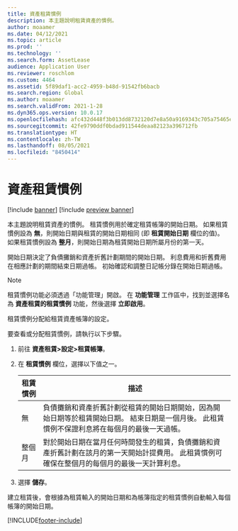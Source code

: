 ```yaml
---
title: 資產租賃慣例
description: 本主題說明租賃資產的慣例。
author: moaamer
ms.date: 04/12/2021
ms.topic: article
ms.prod: ''
ms.technology: ''
ms.search.form: AssetLease
audience: Application User
ms.reviewer: roschlom
ms.custom: 4464
ms.assetid: 5f89daf1-acc2-4959-b48d-91542fb6bacb
ms.search.region: Global
ms.author: moaamer
ms.search.validFrom: 2021-1-28
ms.dyn365.ops.version: 10.0.17
ms.openlocfilehash: afc432d448f3b013dd8732120d7e8a50a9169343c705a75465e669156fd5e052
ms.sourcegitcommit: 42fe9790ddf0bdad911544deaa82123a396712fb
ms.translationtype: HT
ms.contentlocale: zh-TW
ms.lasthandoff: 08/05/2021
ms.locfileid: "8450414"
---
```

# <a name="asset-leasing-conventions"></a>資產租賃慣例

[!include [banner](../includes/banner.md)]
[!include [preview banner](../includes/preview-banner.md)]

本主題說明租賃資產的慣例。 租賃慣例用於確定租賃帳簿的開始日期。 如果租賃慣例設為 **無**，則開始日期與租賃的開始日期相同 (即 **租賃開始日期** 欄位的值)。 如果租賃慣例設為 **整月**，則開始日期為租賃開始日期所屬月份的第一天。

開始日期決定了負債攤銷和資產折舊計劃期間的開始日期。 利息費用和折舊費用在相應計劃的期間結束日期過帳。 初始確認和調整日記帳分錄在開始日期過帳。

> [!NOTE]
> 租賃慣例功能必須透過「功能管理」開啟。 在 **功能管理** 工作區中，找到並選擇名為 **資產租賃的租賃慣例** 功能，然後選擇 **立即啟用**。

租賃慣例分配給租賃資產帳簿的設定。

要查看或分配租賃慣例，請執行以下步驟。

1. 前往 **資產租賃\>設定\>租賃帳簿**。
2. 在 **租賃慣例** 欄位，選擇以下值之一。

    | 租賃慣例 | 描述 |
    |--------------------|-------------|
    | 無               | 負債攤銷和資產折舊計劃從租賃的開始日期開始，因為開始日期等於租賃開始日期。 結束日期是一個月後。 此租賃慣例不保證利息將在每個月的最後一天過帳。 |
    | 整個月         | 對於開始日期在當月任何時間發生的租賃，負債攤銷和資產折舊計劃在該月的第一天開始計提費用。 此租賃慣例可確保在整個月的每個月的最後一天計算利息。 |

3. 選擇 **儲存**。

建立租賃後，會根據為租賃輸入的開始日期和為帳簿指定的租賃慣例自動輸入每個帳簿的開始日期。


[!INCLUDE[footer-include](../../includes/footer-banner.md)]
